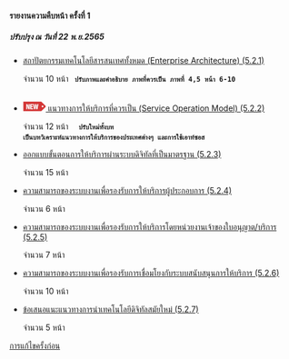 #### รายงานความคืบหน้า ครั้งที่ 1

##### ปรับปรุง ณ วันที่ 22 พ.ย.2565

- [สถาปัตยกรรมเทคโนโลยีสารสนเทศทั้งหมด (Enterprise Architecture) (5.2.1)](/doc/doc1-20221118/DoBiz-Interim1_Chp_1_20221114.pdf)

	จำนวน 10 หน้า
	<code> <b>ปรับภาพและคำอธิบาย ภาพที่ควรเป็น ภาพที่ 4,5 หน้า 6-10 </b> </code>


- [![new!](/doc/res/new2.png) แนวทางการให้บริการที่ควรเป็น (Service Operation Model) (5.2.2)
    ](/doc/doc1-20221122/DoBiz-Interim1_Chp_2_20221122.pdf)

	จำนวน 12 หน้า
	<code> <b>
	ปรับใหม่ทั้งบท เป็นบทวิเคราะห์แนวทางการให้บริการของประเทศต่างๆ และการใช้เอาท์ซอส
	</b> </code>

- [ออกแบบขั้นตอนการให้บริการผ่านระบบดิจิทัลที่เป็นมาตรฐาน (5.2.3)
    ](/doc/doc1-20221114/DoBiz-Interim1_Chp_3_20221114.pdf)

	จำนวน 15 หน้า

- [ความสามารถของระบบงานเพื่อรองรับการให้บริการผู้ประกอบการ (5.2.4)
    ](/doc/doc1-20221114/DoBiz-Interim1_Chp_4_20221114.pdf)

	จำนวน 6 หน้า

- [ความสามารถของระบบงานเพื่อรองรับการให้บริการโดยหน่วยงานเจ้าของใบอนุญาต/บริการ (5.2.5)
    ](/doc/doc1-20221114/DoBiz-Interim1_Chp_5_20221114.pdf)

	จำนวน 7 หน้า

- [ความสามารถของระบบงานเพื่อรองรับการเชื่อมโยงกับระบบสนับสนุนการให้บริการ (5.2.6)
    ](/doc/doc1-20221114/DoBiz-Interim1_Chp_6_20221114.pdf)

	จำนวน 10 หน้า

- [ข้อเสนอแนะแนวทางการนําเทคโนโลยีดิจิทัลสมัยใหม่ (5.2.7)
    ](/doc/doc1-20221114/DoBiz-Interim1_Chp_7_20221114.pdf)

	จำนวน 5 หน้า

[การแก้ไขครั้งก่อน](/doc/doc1-20221120/README.md)
